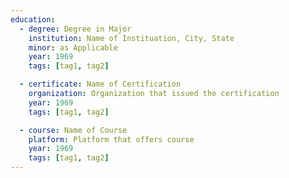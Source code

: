 ```yaml
---
education:
  - degree: Degree in Major
    institution: Name of Instituation, City, State
    minor: as Applicable
    year: 1969
    tags: [tag1, tag2]

  - certificate: Name of Certification
    organization: Organization that issued the certification
    year: 1969
    tags: [tag1, tag2]

  - course: Name of Course
    platform: Platform that offers course
    year: 1969
    tags: [tag1, tag2]
---
```

